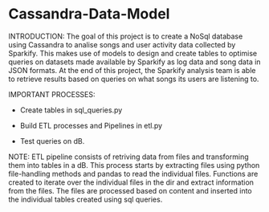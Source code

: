 # Cassandra-Data-Model

INTRODUCTION: The goal of this project is to create a NoSql database using Cassandra to analise songs and user activity data collected by Sparkify. This makes use of models to design and create tables to optimise queries on datasets made available by Sparkify as log data and song data in JSON formats. At the end of this project, the Sparkify analysis team is able to retrieve results based on queries on what songs its users are listening to.


IMPORTANT PROCESSES:
- Create tables in sql_queries.py

- Build ETL processes and Pipelines in etl.py

- Test queries on dB.

NOTE: ETL pipeline consists of retriving data from files and transforming them into tables in a dB. This process starts by extracting files using python file-handling methods and pandas to read the individual files. Functions are created to iterate over the individual files in the dir and extract information from the files. The files are processed based on content and inserted into the individual tables created using sql queries.
